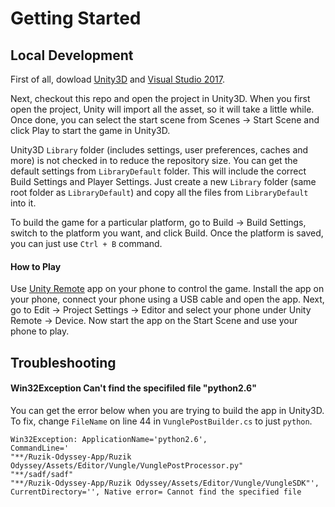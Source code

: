 # Getting Started

## Local Development

First of all, dowload [Unity3D](https://unity3d.com/get-unity/download) and [Visual Studio 2017](https://www.visualstudio.com/downloads/). 

Next, checkout this repo and open the project in Unity3D. When you first open the project, Unity will import all the asset, so it will take a little while. Once done, you can select the start scene from Scenes -> Start Scene and click Play to start the game in Unity3D.

Unity3D `Library` folder (includes settings, user preferences, caches and more) is not checked in to reduce the repository size. You can get the default settings from `LibraryDefault` folder. This will include the correct Build Settings and Player Settings. Just create a new `Library` folder (same root folder as `LibraryDefault`) and copy all the files from `LibraryDefault` into it.

To build the game for a particular platform, go to Build -> Build Settings, switch to the platform you want, and click Build. Once the platform is saved, you can just use `Ctrl + B` command.

#### How to Play

Use [Unity Remote](https://docs.unity3d.com/Manual/UnityRemote5.html) app on your phone to control the game. Install the app on your phone, connect your phone using a USB cable and open the app. Next, go to Edit -> Project Settings -> Editor and select your phone under Unity Remote -> Device. Now start the app on the Start Scene and use your phone to play.

## Troubleshooting

#### Win32Exception Can't find the specifiled file "python2.6"

You can get the error below when you are trying to build the app in Unity3D. To fix, change `FileName` on line 44 in `VunglePostBuilder.cs` to just `python`.

```
Win32Exception: ApplicationName='python2.6', 
CommandLine='
"**/Ruzik-Odyssey-App/Ruzik Odyssey/Assets/Editor/Vungle/VunglePostProcessor.py" 
"**/sadf/sadf" 
"**/Ruzik-Odyssey-App/Ruzik Odyssey/Assets/Editor/Vungle/VungleSDK"', 
CurrentDirectory='', Native error= Cannot find the specified file
```
